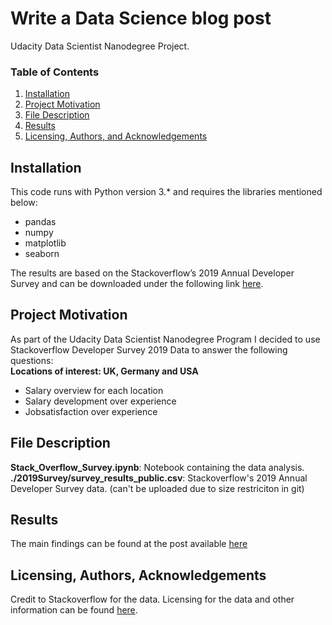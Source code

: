 # Write a Data Science blog post
Udacity Data Scientist Nanodegree Project.

### Table of Contents

1. [Installation](#installation)
2. [Project Motivation](#motivation)
3. [File Description](#files)
4. [Results](#results)
5. [Licensing, Authors, and Acknowledgements](#licensing)

## Installation <a name="installation"></a>
This code runs with Python version 3.* and requires the libraries mentioned below:</br>
* pandas
* numpy
* matplotlib
* seaborn

The results are based on the Stackoverflow’s 2019 Annual Developer Survey and can be downloaded under the following link [here](https://insights.stackoverflow.com/survey). </br>

## Project Motivation <a name="motivation"></a>

As part of the Udacity Data Scientist Nanodegree Program I decided to use Stackoverflow Developer Survey 2019 Data to answer the following questions:</br>
**Locations of interest: UK, Germany and USA**
* Salary overview for each location </br>
* Salary development over experience </br>
* Jobsatisfaction over experience </br>

## File Description <a name="files"></a>

**Stack_Overflow_Survey.ipynb**: Notebook containing the data analysis. </br>
**./2019Survey/survey_results_public.csv**: Stackoverflow's 2019 Annual Developer Survey data. (can't be uploaded due to size restriciton in git) </br>

## Results <a name="results"></a>
The main findings can be found at the post available [here](https://medium.com/@mohamad.mohamed/germany-uk-or-usa-where-should-i-start-my-sw-engineer-career-240817fdd165)

## Licensing, Authors, Acknowledgements<a name="licensing"></a>
Credit to Stackoverflow for the data. Licensing for the data and other information can be found  [here](https://insights.stackoverflow.com/survey).

